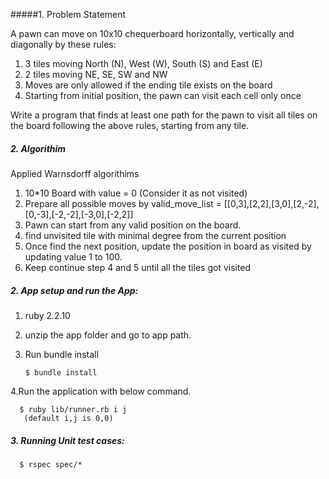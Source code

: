 #####1. Problem Statement

A pawn can move on 10x10 chequerboard horizontally, vertically and diagonally by these rules:
1. 3 tiles moving North (N), West (W), South (S) and East (E)
2. 2 tiles moving NE, SE, SW and NW
3. Moves are only allowed if the ending tile exists on the board
4. Starting from initial position, the pawn can visit each cell only once

Write a program that finds at least one path for the pawn to visit all tiles on the board following
the above rules, starting from any tile.

##### 2. Algorithim
Applied Warnsdorff algorithims
 
1. 10*10 Board with value = 0 (Consider it as not visited)
2. Prepare all possible moves by valid_move_list = [[0,3],[2,2],[3,0],[2,-2],[0,-3],[-2,-2],[-3,0],[-2,2]]
3. Pawn can start from any valid position on the board.  
4.  find unvisited tile with minimal degree from the current position
5. Once find the next position, update the position in board as visited by updating value 1 to 100.  
6. Keep continue step 4 and 5 until all the tiles got visited



##### 2. App setup and run the App:    
1. ruby 2.2.10
2. unzip the app folder and go to app path.
3. Run bundle install

     `$ bundle install`

 
4.Run the application with below command.
 
      $ ruby lib/runner.rb i j
       (default i,j is 0,0)

##### 3. Running Unit test cases:   
 	  $ rspec spec/*
